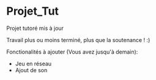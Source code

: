 # Projet_Tut

Projet tutoré mis à jour

Travail plus ou moins terminé, plus que la soutenance ! :)

Fonctionalités à ajouter (Vous avez jusqu'à demain):
- Jeu en réseau
- Ajout de son
